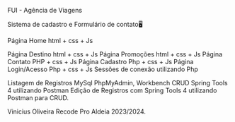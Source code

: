 FUI - Agência de Viagens

Sistema de cadastro e Formulário de contato🖥

Página  Home html + css + Js

Página Destino html + css + Js
Página Promoções html + css + Js
Página Contato PHP + css + Js
Página Cadastro Php + css + Js
Página Login/Acesso Php + css + Js
Sessões de conexão utilizando Php

Listagem de Registros MySql PhpMyAdmin, Workbench CRUD Spring Tools 4 utilizando Postman
Edição de Registros com Spring Tools 4 utilizando Postman para CRUD.

Vinicius Oliveira
Recode Pro Aldeia 2023/2024.
